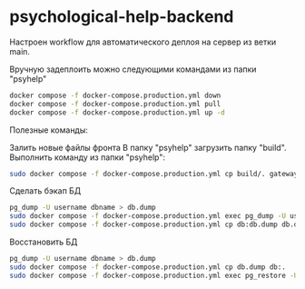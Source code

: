 # psychological-help-backend

Настроен workflow для автоматического деплоя на сервер из ветки main. 


Вручную задеплоить можно следующими командами из папки "psyhelp"
```bash
docker compose -f docker-compose.production.yml down
docker compose -f docker-compose.production.yml pull
docker compose -f docker-compose.production.yml up -d
```

Полезные команды:

Залить новые файлы фронта
В папку "psyhelp" загрузить папку "build". Выполнить команду из папки "psyhelp":

```bash
sudo docker compose -f docker-compose.production.yml cp build/. gateway:staticfiles
```

Сделать бэкап БД
```bash
pg_dump -U username dbname > db.dump
sudo docker compose -f docker-compose.production.yml exec pg_dump -U username dbname > db.dump
sudo docker compose -f docker-compose.production.yml cp db:db.dump db.dump
```


Восстановить БД
```bash
pg_dump -U username dbname > db.dump
sudo docker compose -f docker-compose.production.yml cp db.dump db:.
sudo docker compose -f docker-compose.production.yml exec pg_restore -U psyhelp_user -f db.dump
```


